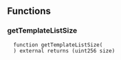 


## Functions
### getTemplateListSize
```solidity
  function getTemplateListSize(
  ) external returns (uint256 size)
```




